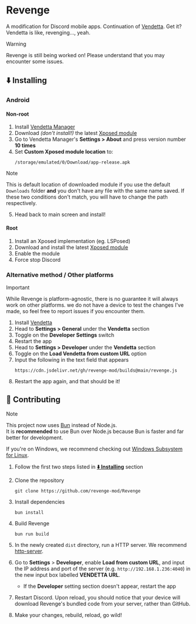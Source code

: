 # Revenge

A modification for Discord mobile apps. Continuation of [Vendetta](https://github.com/vendetta-mod). Get it? Vendetta is like, revenging..., yeah.

> [!WARNING]
> Revenge is still being worked on! Please understand that you may encounter some issues.

## ⬇️ Installing

### Android

#### Non-root

1. Install [Vendetta Manager](https://github.com/vendetta-mod/VendettaManager/releases/latest/download/Manager.apk)
2. Download *(don't install!)* the latest [Xposed module](https://github.com/revenge-mod/RevengeXposed/releases/latest/download/app-release.apk)
3. Go to Vendetta Manager's **Settings > About** and press version number **10 times**
4. Set **Custom Xposed module location** to:
    ```
    /storage/emulated/0/Download/app-release.apk
    ```
> [!NOTE]
> This is default location of downloaded module if you use the default `Downloads` folder **and** you don't have any file with the same name saved. If these two conditions don't match, you will have to change the path respectively.

5. Head back to main screen and install!

#### Root

1. Install an Xposed implementation (eg. LSPosed)
2. Download and install the latest [Xposed module](https://github.com/revenge-mod/RevengeXposed/releases/latest/download/app-release.apk)
3. Enable the module
4. Force stop Discord

### Alternative method / Other platforms

> [!IMPORTANT]
> While Revenge is platform-agnostic, there is no guarantee it will always work on other platforms. we do not have a device to test the changes I've made, so feel free to report issues if you encounter them.

1. Install [Vendetta](https://github.com/vendetta-mod/Vendetta)
2. Head to **Settings > General** under the **Vendetta** section
3. Toggle on the **Developer Settings** switch
4. Restart the app
5. Head to **Settings > Developer** under the **Vendetta** section
6. Toggle on the **Load Vendetta from custom URL** option
7. Input the following in the text field that appears
    ```
    https://cdn.jsdelivr.net/gh/revenge-mod/builds@main/revenge.js
    ```
8. Restart the app again, and that should be it!

## 💖 Contributing

> [!NOTE]  
> This project now uses [Bun](https://bun.sh) instead of Node.js.  
> It is **recommended** to use Bun over Node.js because Bun is faster and far better for development.  
>
> If you're on Windows, we recommend checking out [Windows Subsystem for Linux](https://github.com/MicrosoftDocs/WSL).

1. Follow the first two steps listed in [**⬇️ Installing**](#%EF%B8%8F-installing) section

2. Clone the repository
    ```
    git clone https://github.com/revenge-mod/Revenge
    ```

3. Install dependencies
    ```
    bun install
    ```

4. Build Revenge
    ```
    bun run build
    ```

5. In the newly created `dist` directory, run a HTTP server. We recommend [http-server](https://www.npmjs.com/package/http-server).

6. Go to **Settings** > **Developer**, enable **Load from custom URL**, and input the IP address and port of the server (e.g. `http://192.168.1.236:4040`) in the new input box labelled **VENDETTA URL**.
   - If the **Developer** setting section doesn't appear, restart the app

8. Restart Discord. Upon reload, you should notice that your device will download Revenge's bundled code from your server, rather than GitHub.

9. Make your changes, rebuild, reload, go wild!
